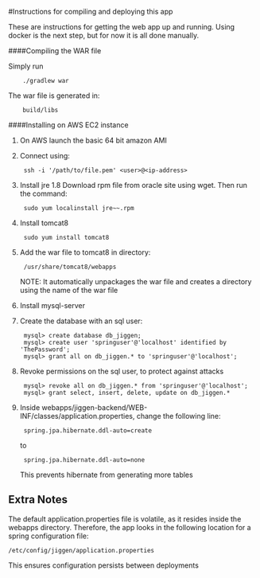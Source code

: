 #Instructions for compiling and deploying this app

These are instructions for getting the web app up and running.
Using docker is the next step, but for now it is all done manually.

####Compiling the WAR file

Simply run

        ./gradlew war

The war file is generated in:

        build/libs

####Installing on AWS EC2 instance

1. On AWS launch the basic 64 bit amazon AMI
2. Connect using:

        ssh -i '/path/to/file.pem' <user>@<ip-address>

3. Install jre 1.8
    Download rpm file from oracle site using wget.
    Then run the command:
    
        sudo yum localinstall jre~~.rpm

4. Install tomcat8

        sudo yum install tomcat8
        
5. Add the war file to tomcat8 in directory:

        /usr/share/tomcat8/webapps
        
    NOTE: It automatically unpackages the war file and creates a directory using 
    the name of the war file

6. Install mysql-server

7. Create the database with an sql user:
        
        mysql> create database db_jiggen;
        mysql> create user 'springuser'@'localhost' identified by 'ThePassword';
        mysql> grant all on db_jiggen.* to 'springuser'@'localhost';

8. Revoke permissions on the sql user, to protect against attacks

        mysql> revoke all on db_jiggen.* from 'springuser'@'localhost';
        mysql> grant select, insert, delete, update on db_jiggen.*

9. Inside webapps/jiggen-backend/WEB-INF/classes/application.properties, change the following line:

        spring.jpa.hibernate.ddl-auto=create
    
    to
    
        spring.jpa.hibernate.ddl-auto=none
        
    This prevents hibernate from generating more tables
    
    
## Extra Notes

The default application.properties file is volatile, as it resides inside the webapps directory.
Therefore, the app looks in the following location for a spring configuration file:
    
    /etc/config/jiggen/application.properties
    
This ensures configuration persists between deployments
